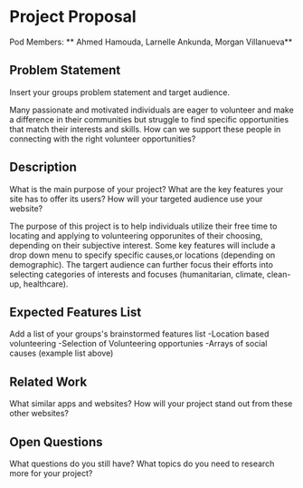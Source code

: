 # Project Proposal

Pod Members: ** Ahmed Hamouda, Larnelle Ankunda, Morgan Villanueva**

## Problem Statement

Insert your groups problem statement and target audience.


Many passionate and motivated individuals are eager to volunteer and make a difference in their communities but struggle to find specific opportunities that match their interests and skills. How can we support these people in connecting with the right volunteer opportunities?

## Description

What is the main purpose of your project? What are the key features your site has to offer its users? How will your targeted audience use your website?


The purpose of this project is to help individuals utilize their free time to locating and applying to volunteering opporunites of their choosing, depending on their subjective interest. Some key features will include a drop down menu to specify specific causes,or locations (depending on demographic). The targert audience can further focus their efforts into selecting categories of interests and focuses (humanitarian, climate, clean-up, healthcare). 

## Expected Features List

Add a list of your groups's brainstormed features list
-Location based volunteering
-Selection of Volunteering opportunies
-Arrays of social causes (example list above)

## Related Work

What similar apps and websites? How will your project stand out from these other websites?

## Open Questions

What questions do you still have? What topics do you need to research more for your project?
